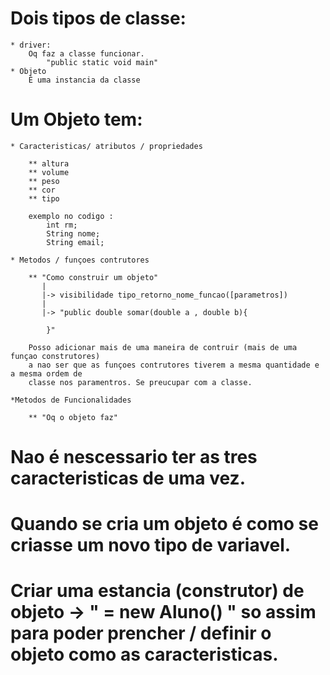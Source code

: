 # Dois tipos de classe:
    * driver:
        Oq faz a classe funcionar.
            "public static void main"
    * Objeto 
        É uma instancia da classe

# Um Objeto tem: 
    * Caracteristicas/ atributos / propriedades

        ** altura
        ** volume 
        ** peso 
        ** cor
        ** tipo
        
        exemplo no codigo :
            int rm;
            String nome; 
            String email; 

    * Metodos / funçoes contrutores

        ** "Como construir um objeto" 
           |
           |-> visibilidade tipo_retorno_nome_funcao([parametros])
           |
           |-> "public double somar(double a , double b){

            }"

        Posso adicionar mais de uma maneira de contruir (mais de uma funçao construtores)
        a nao ser que as funçoes contrutores tiverem a mesma quantidade e a mesma ordem de
        classe nos paramentros. Se preucupar com a classe.

    *Metodos de Funcionalidades 
        
        ** "Oq o objeto faz"

# Nao é nescessario  ter as tres caracteristicas de uma vez. 

# Quando se cria um objeto é como se criasse um novo tipo de variavel.

# Criar uma estancia (construtor) de objeto -> " = new Aluno() " so assim para poder prencher / definir o objeto como as caracteristicas.
